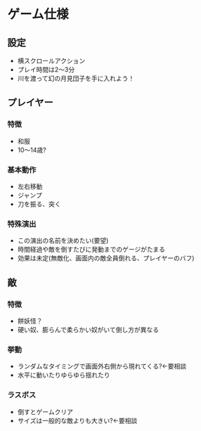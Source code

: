 # ゲーム仕様

## 設定

- 横スクロールアクション
- プレイ時間は2～3分
- 川を渡って幻の月見団子を手に入れよう！

## プレイヤー
### 特徴
- 和服
- 10～14歳?

### 基本動作
- 左右移動
- ジャンプ
- 刀を振る、突く

### 特殊演出
- この演出の名前を決めたい(要望)
- 時間経過や敵を倒すたびに発動までのゲージがたまる
- 効果は未定(無敵化、画面内の敵全員倒れる、プレイヤーのバフ)

## 敵
### 特徴
- 餅妖怪？
- 硬い奴、膨らんで柔らかい奴がいて倒し方が異なる

### 挙動
- ランダムなタイミングで画面外右側から現れてくる?←要相談
- 水平に動いたりゆらゆら揺れたり

### ラスボス
- 倒すとゲームクリア
- サイズは一般的な敵よりも大きい?←要相談



